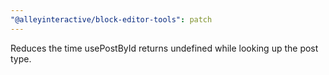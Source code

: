 ```yaml
---
"@alleyinteractive/block-editor-tools": patch
---
```


Reduces the time usePostById returns undefined while looking up the post type.
